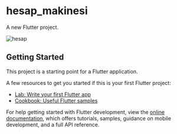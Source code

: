# hesap_makinesi

A new Flutter project.



![hesap](https://github.com/sevdeaydiin/calculator_flutter/assets/74006598/d9f1e141-33f5-4ddc-b455-c7dc38f094b0)

## Getting Started

This project is a starting point for a Flutter application.

A few resources to get you started if this is your first Flutter project:

- [Lab: Write your first Flutter app](https://docs.flutter.dev/get-started/codelab)
- [Cookbook: Useful Flutter samples](https://docs.flutter.dev/cookbook)

For help getting started with Flutter development, view the
[online documentation](https://docs.flutter.dev/), which offers tutorials,
samples, guidance on mobile development, and a full API reference.
